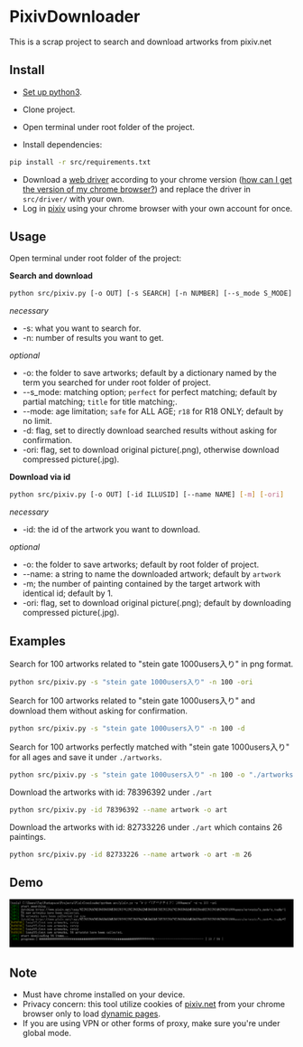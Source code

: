 # PixivDownloader
This is a scrap project to search and download artworks from pixiv.net

## Install

- [Set up python3](https://www.python.org/downloads/).

- Clone project.

- Open terminal under root folder of the project.

- Install dependencies:

```bash
pip install -r src/requirements.txt
```

- Download a [web driver](https://sites.google.com/a/chromium.org/chromedriver/downloads) according to your chrome version ([how can I get the version of my chrome browser?](https://www.businessinsider.com/what-version-of-google-chrome-do-i-have?r=DE&IR=T)) and replace the driver in ```src/driver/```  with your own.
- Log in [pixiv](www.pixiv.net) using your chrome browser with your own account for once.

## Usage

Open terminal under root folder of the project:

**Search and download**

```bash
python src/pixiv.py [-o OUT] [-s SEARCH] [-n NUMBER] [--s_mode S_MODE] [--mode MODE] [-d] [-ori]
```

*necessary*

- -s: what you want to search for.
- -n: number of results you want to get.

*optional*

- -o: the folder to save artworks; default by a dictionary named by the term you searched for under root folder of project. 
- --s_mode: matching option; ```perfect``` for perfect matching; default by partial matching; ```title``` for title matching;.
- --mode: age limitation; ```safe``` for ALL AGE; ```r18``` for R18 ONLY; default by no limit.
- -d: flag, set to directly download searched results without asking for confirmation.
- -ori: flag, set to download original picture(.png), otherwise download compressed picture(.jpg).

**Download via id**

```bash
python src/pixiv.py [-o OUT] [-id ILLUSID] [--name NAME] [-m] [-ori]
```

*necessary*

- -id: the id of the artwork you want to download.

*optional*

- -o: the folder to save artworks; default by root folder of project.
- --name: a string to name the downloaded artwork; default by ```artwork```
- -m; the number of painting contained by the target artwork with identical id; default by 1.
- -ori: flag, set to download original picture(.png); default by downloading compressed picture(.jpg).

## Examples

Search for 100 artworks related to "stein gate 1000users入り" in png format.

```bash
python src/pixiv.py -s "stein gate 1000users入り" -n 100 -ori
```

Search for 100 artworks related to "stein gate 1000users入り" and download them without asking for confirmation.

```bash
python src/pixiv.py -s "stein gate 1000users入り" -n 100 -d
```

Search for 100 artworks perfectly matched with "stein gate 1000users入り"  for all ages and save it under ```./artworks```.

```bash
python src/pixiv.py -s "stein gate 1000users入り" -n 100 -o "./artworks" --s_mode perfect --mode safe
```

Download the artworks with id: 78396392 under ```./art```

```bash
python src/pixiv.py -id 78396392 --name artwork -o art
```

Download the artworks with id: 82733226 under ```./art``` which contains 26 paintings.

```bash
python src/pixiv.py -id 82733226 --name artwork -o art -m 26
```

## Demo

![Capture](Capture.png)

## Note

- Must have chrome installed on your device.
- Privacy concern: this tool utilize cookies of [pixiv.net](www.pixiv.net) from your chrome browser only to load [dynamic pages](https://www.doteasy.com/web-hosting-articles/what-is-a-dynamic-web-page.cfm).
- If you are using VPN or other forms of proxy, make sure you're under global mode.


